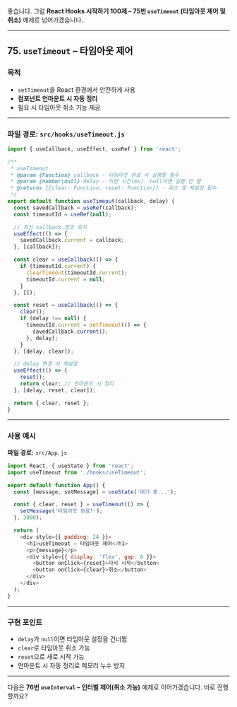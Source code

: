 좋습니다.
그럼 **React Hooks 시작하기 100제 – 75번 `useTimeout` (타임아웃 제어 및 취소)** 예제로 넘어가겠습니다.

---

## 75. `useTimeout` – 타임아웃 제어

### 목적

* `setTimeout`을 React 환경에서 안전하게 사용
* **컴포넌트 언마운트 시 자동 정리**
* 필요 시 타임아웃 취소 기능 제공

---

### 파일 경로: `src/hooks/useTimeout.js`

```javascript
import { useCallback, useEffect, useRef } from 'react';

/**
 * useTimeout
 * @param {Function} callback - 타임아웃 완료 시 실행할 함수
 * @param {number|null} delay - 지연 시간(ms). null이면 실행 안 함
 * @returns {{clear: Function, reset: Function}} - 취소 및 재설정 함수
 */
export default function useTimeout(callback, delay) {
  const savedCallback = useRef(callback);
  const timeoutId = useRef(null);

  // 최신 callback 참조 유지
  useEffect(() => {
    savedCallback.current = callback;
  }, [callback]);

  const clear = useCallback(() => {
    if (timeoutId.current) {
      clearTimeout(timeoutId.current);
      timeoutId.current = null;
    }
  }, []);

  const reset = useCallback(() => {
    clear();
    if (delay !== null) {
      timeoutId.current = setTimeout(() => {
        savedCallback.current();
      }, delay);
    }
  }, [delay, clear]);

  // delay 변경 시 재설정
  useEffect(() => {
    reset();
    return clear; // 언마운트 시 정리
  }, [delay, reset, clear]);

  return { clear, reset };
}
```

---

### 사용 예시

**파일 경로:** `src/App.js`

```javascript
import React, { useState } from 'react';
import useTimeout from './hooks/useTimeout';

export default function App() {
  const [message, setMessage] = useState('대기 중...');

  const { clear, reset } = useTimeout(() => {
    setMessage('타임아웃 완료!');
  }, 3000);

  return (
    <div style={{ padding: 24 }}>
      <h1>useTimeout – 타임아웃 제어</h1>
      <p>{message}</p>
      <div style={{ display: 'flex', gap: 8 }}>
        <button onClick={reset}>다시 시작</button>
        <button onClick={clear}>취소</button>
      </div>
    </div>
  );
}
```

---

### 구현 포인트

* `delay`가 `null`이면 타임아웃 설정을 건너뜀
* `clear`로 타임아웃 취소 가능
* `reset`으로 새로 시작 가능
* 언마운트 시 자동 정리로 메모리 누수 방지

---

다음은 **76번 `useInterval` – 인터벌 제어(취소 가능)** 예제로 이어가겠습니다.
바로 진행할까요?

